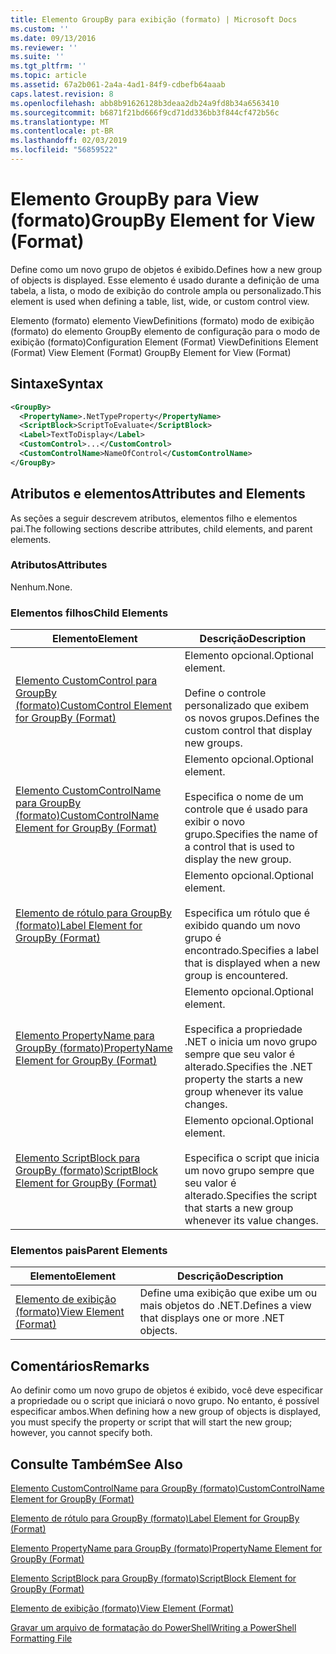 ```yaml
---
title: Elemento GroupBy para exibição (formato) | Microsoft Docs
ms.custom: ''
ms.date: 09/13/2016
ms.reviewer: ''
ms.suite: ''
ms.tgt_pltfrm: ''
ms.topic: article
ms.assetid: 67a2b061-2a4a-4ad1-84f9-cdbefb64aaab
caps.latest.revision: 8
ms.openlocfilehash: abb8b91626128b3deaa2db24a9fd8b34a6563410
ms.sourcegitcommit: b6871f21bd666f9cd71dd336bb3f844cf472b56c
ms.translationtype: MT
ms.contentlocale: pt-BR
ms.lasthandoff: 02/03/2019
ms.locfileid: "56859522"
---
```

# <a name="groupby-element-for-view-format"></a><span data-ttu-id="b1a87-102">Elemento GroupBy para View (formato)</span><span class="sxs-lookup"><span data-stu-id="b1a87-102">GroupBy Element for View (Format)</span></span>

<span data-ttu-id="b1a87-103">Define como um novo grupo de objetos é exibido.</span><span class="sxs-lookup"><span data-stu-id="b1a87-103">Defines how a new group of objects is displayed.</span></span> <span data-ttu-id="b1a87-104">Esse elemento é usado durante a definição de uma tabela, a lista, o modo de exibição do controle ampla ou personalizado.</span><span class="sxs-lookup"><span data-stu-id="b1a87-104">This element is used when defining a table, list, wide, or custom control view.</span></span>

<span data-ttu-id="b1a87-105">Elemento (formato) elemento ViewDefinitions (formato) modo de exibição (formato) do elemento GroupBy elemento de configuração para o modo de exibição (formato)</span><span class="sxs-lookup"><span data-stu-id="b1a87-105">Configuration Element (Format) ViewDefinitions Element (Format) View Element (Format) GroupBy Element for View (Format)</span></span>

## <a name="syntax"></a><span data-ttu-id="b1a87-106">Sintaxe</span><span class="sxs-lookup"><span data-stu-id="b1a87-106">Syntax</span></span>

```xml
<GroupBy>
  <PropertyName>.NetTypeProperty</PropertyName>
  <ScriptBlock>ScriptToEvaluate</ScriptBlock>
  <Label>TextToDisplay</Label>
  <CustomControl>...</CustomControl>
  <CustomControlName>NameOfControl</CustomControlName>
</GroupBy>
```

## <a name="attributes-and-elements"></a><span data-ttu-id="b1a87-107">Atributos e elementos</span><span class="sxs-lookup"><span data-stu-id="b1a87-107">Attributes and Elements</span></span>

<span data-ttu-id="b1a87-108">As seções a seguir descrevem atributos, elementos filho e elementos pai.</span><span class="sxs-lookup"><span data-stu-id="b1a87-108">The following sections describe attributes, child elements, and parent elements.</span></span>

### <a name="attributes"></a><span data-ttu-id="b1a87-109">Atributos</span><span class="sxs-lookup"><span data-stu-id="b1a87-109">Attributes</span></span>

<span data-ttu-id="b1a87-110">Nenhum.</span><span class="sxs-lookup"><span data-stu-id="b1a87-110">None.</span></span>

### <a name="child-elements"></a><span data-ttu-id="b1a87-111">Elementos filhos</span><span class="sxs-lookup"><span data-stu-id="b1a87-111">Child Elements</span></span>

|<span data-ttu-id="b1a87-112">Elemento</span><span class="sxs-lookup"><span data-stu-id="b1a87-112">Element</span></span>|<span data-ttu-id="b1a87-113">Descrição</span><span class="sxs-lookup"><span data-stu-id="b1a87-113">Description</span></span>|
|-------------|-----------------|
|[<span data-ttu-id="b1a87-114">Elemento CustomControl para GroupBy (formato)</span><span class="sxs-lookup"><span data-stu-id="b1a87-114">CustomControl Element for GroupBy (Format)</span></span>](./customcontrol-element-for-groupby-format.md)|<span data-ttu-id="b1a87-115">Elemento opcional.</span><span class="sxs-lookup"><span data-stu-id="b1a87-115">Optional element.</span></span><br /><br /> <span data-ttu-id="b1a87-116">Define o controle personalizado que exibem os novos grupos.</span><span class="sxs-lookup"><span data-stu-id="b1a87-116">Defines the custom control that display new groups.</span></span>|
|[<span data-ttu-id="b1a87-117">Elemento CustomControlName para GroupBy (formato)</span><span class="sxs-lookup"><span data-stu-id="b1a87-117">CustomControlName Element for GroupBy (Format)</span></span>](./customcontrolname-element-for-groupby-format.md)|<span data-ttu-id="b1a87-118">Elemento opcional.</span><span class="sxs-lookup"><span data-stu-id="b1a87-118">Optional element.</span></span><br /><br /> <span data-ttu-id="b1a87-119">Especifica o nome de um controle que é usado para exibir o novo grupo.</span><span class="sxs-lookup"><span data-stu-id="b1a87-119">Specifies the name of a control that is used to display the new group.</span></span>|
|[<span data-ttu-id="b1a87-120">Elemento de rótulo para GroupBy (formato)</span><span class="sxs-lookup"><span data-stu-id="b1a87-120">Label Element for GroupBy (Format)</span></span>](./label-element-for-groupby-format.md)|<span data-ttu-id="b1a87-121">Elemento opcional.</span><span class="sxs-lookup"><span data-stu-id="b1a87-121">Optional element.</span></span><br /><br /> <span data-ttu-id="b1a87-122">Especifica um rótulo que é exibido quando um novo grupo é encontrado.</span><span class="sxs-lookup"><span data-stu-id="b1a87-122">Specifies a label that is displayed when a new group is encountered.</span></span>|
|[<span data-ttu-id="b1a87-123">Elemento PropertyName para GroupBy (formato)</span><span class="sxs-lookup"><span data-stu-id="b1a87-123">PropertyName Element for GroupBy (Format)</span></span>](./propertyname-element-for-groupby-format.md)|<span data-ttu-id="b1a87-124">Elemento opcional.</span><span class="sxs-lookup"><span data-stu-id="b1a87-124">Optional element.</span></span><br /><br /> <span data-ttu-id="b1a87-125">Especifica a propriedade .NET o inicia um novo grupo sempre que seu valor é alterado.</span><span class="sxs-lookup"><span data-stu-id="b1a87-125">Specifies the .NET property the starts a new group whenever its value changes.</span></span>|
|[<span data-ttu-id="b1a87-126">Elemento ScriptBlock para GroupBy (formato)</span><span class="sxs-lookup"><span data-stu-id="b1a87-126">ScriptBlock Element for GroupBy (Format)</span></span>](./scriptblock-element-for-groupby-format.md)|<span data-ttu-id="b1a87-127">Elemento opcional.</span><span class="sxs-lookup"><span data-stu-id="b1a87-127">Optional element.</span></span><br /><br /> <span data-ttu-id="b1a87-128">Especifica o script que inicia um novo grupo sempre que seu valor é alterado.</span><span class="sxs-lookup"><span data-stu-id="b1a87-128">Specifies the script that starts a new group whenever its value changes.</span></span>|

### <a name="parent-elements"></a><span data-ttu-id="b1a87-129">Elementos pais</span><span class="sxs-lookup"><span data-stu-id="b1a87-129">Parent Elements</span></span>

|<span data-ttu-id="b1a87-130">Elemento</span><span class="sxs-lookup"><span data-stu-id="b1a87-130">Element</span></span>|<span data-ttu-id="b1a87-131">Descrição</span><span class="sxs-lookup"><span data-stu-id="b1a87-131">Description</span></span>|
|-------------|-----------------|
|[<span data-ttu-id="b1a87-132">Elemento de exibição (formato)</span><span class="sxs-lookup"><span data-stu-id="b1a87-132">View Element (Format)</span></span>](./view-element-format.md)|<span data-ttu-id="b1a87-133">Define uma exibição que exibe um ou mais objetos do .NET.</span><span class="sxs-lookup"><span data-stu-id="b1a87-133">Defines a view that displays one or more .NET objects.</span></span>|

## <a name="remarks"></a><span data-ttu-id="b1a87-134">Comentários</span><span class="sxs-lookup"><span data-stu-id="b1a87-134">Remarks</span></span>

<span data-ttu-id="b1a87-135">Ao definir como um novo grupo de objetos é exibido, você deve especificar a propriedade ou o script que iniciará o novo grupo. No entanto, é possível especificar ambos.</span><span class="sxs-lookup"><span data-stu-id="b1a87-135">When defining how a new group of objects is displayed, you must specify the property or script that will start the new group; however, you cannot specify both.</span></span>

## <a name="see-also"></a><span data-ttu-id="b1a87-136">Consulte Também</span><span class="sxs-lookup"><span data-stu-id="b1a87-136">See Also</span></span>

[<span data-ttu-id="b1a87-137">Elemento CustomControlName para GroupBy (formato)</span><span class="sxs-lookup"><span data-stu-id="b1a87-137">CustomControlName Element for GroupBy (Format)</span></span>](./customcontrolname-element-for-groupby-format.md)

[<span data-ttu-id="b1a87-138">Elemento de rótulo para GroupBy (formato)</span><span class="sxs-lookup"><span data-stu-id="b1a87-138">Label Element for GroupBy (Format)</span></span>](./label-element-for-groupby-format.md)

[<span data-ttu-id="b1a87-139">Elemento PropertyName para GroupBy (formato)</span><span class="sxs-lookup"><span data-stu-id="b1a87-139">PropertyName Element for GroupBy (Format)</span></span>](./propertyname-element-for-groupby-format.md)

[<span data-ttu-id="b1a87-140">Elemento ScriptBlock para GroupBy (formato)</span><span class="sxs-lookup"><span data-stu-id="b1a87-140">ScriptBlock Element for GroupBy (Format)</span></span>](./scriptblock-element-for-groupby-format.md)

[<span data-ttu-id="b1a87-141">Elemento de exibição (formato)</span><span class="sxs-lookup"><span data-stu-id="b1a87-141">View Element (Format)</span></span>](./view-element-format.md)

[<span data-ttu-id="b1a87-142">Gravar um arquivo de formatação do PowerShell</span><span class="sxs-lookup"><span data-stu-id="b1a87-142">Writing a PowerShell Formatting File</span></span>](./writing-a-powershell-formatting-file.md)
